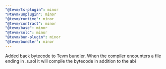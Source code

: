 ```yaml
---
"@tevm/ts-plugin": minor
"@tevm/unplugin": minor
"@tevm/runtime": minor
"@tevm/contract": minor
"@tevm/base": minor
"@tevm/solc": minor
"@tevm/bun-plugin": minor
"@tevm/bundler": minor
---
```


Added back bytecode to Tevm bundler. When the compiler encounters a file ending in .s.sol it will compile the bytecode in addition to the abi
